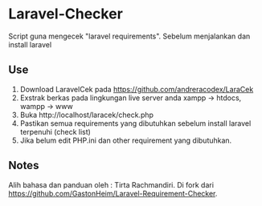 Laravel-Checker
===========================

Script guna mengecek "laravel requirements". 
Sebelum menjalankan dan install laravel

Use
---
1. Download LaravelCek pada https://github.com/andreracodex/LaraCek
2. Exstrak berkas pada lingkungan live server anda xampp -> htdocs, wampp -> www
3. Buka http://localhost/laracek/check.php 
4. Pastikan semua requirements yang dibutuhkan sebelum install laravel terpenuhi (check list)
5. Jika belum edit PHP.ini dan other requirement yang dibutuhkan.

Notes
-----
Alih bahasa dan panduan oleh : Tirta Rachmandiri.
Di fork dari https://github.com/GastonHeim/Laravel-Requirement-Checker.
